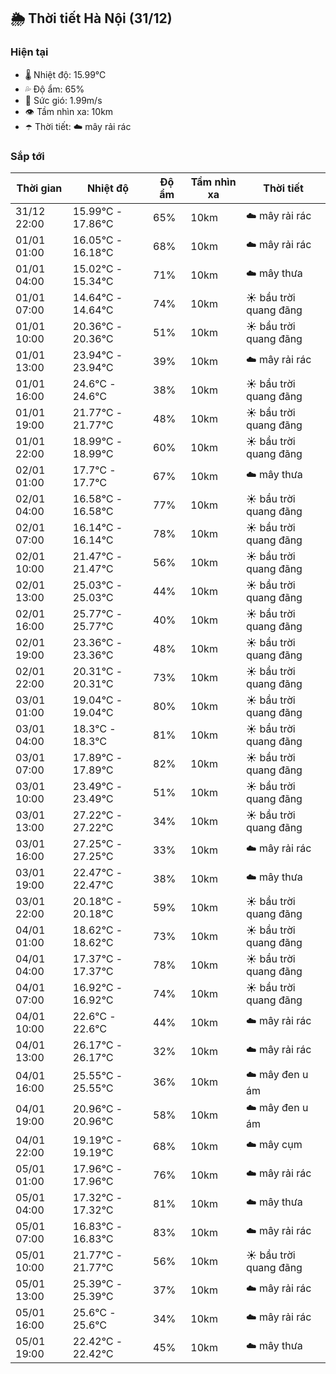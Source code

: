 ## 🌦️ Thời tiết Hà Nội (31/12)

### Hiện tại

- 🌡️ Nhiệt độ: 15.99℃
- 💦 Độ ẩm: 65%
- 💨 Sức gió: 1.99m/s
- 👁️ Tầm nhìn xa: 10km
- ☂️ Thời tiết: ☁️ mây rải rác

### Sắp tới

| Thời gian | Nhiệt độ | Độ ẩm | Tầm nhìn xa | Thời tiết |
| --- | --- | --- | --- | --- |
| 31/12 22:00 | 15.99℃ - 17.86℃ | 65% | 10km | ☁️ mây rải rác |
| 01/01 01:00 | 16.05℃ - 16.18℃ | 68% | 10km | ☁️ mây rải rác |
| 01/01 04:00 | 15.02℃ - 15.34℃ | 71% | 10km | ☁️ mây thưa |
| 01/01 07:00 | 14.64℃ - 14.64℃ | 74% | 10km | ☀️ bầu trời quang đãng |
| 01/01 10:00 | 20.36℃ - 20.36℃ | 51% | 10km | ☀️ bầu trời quang đãng |
| 01/01 13:00 | 23.94℃ - 23.94℃ | 39% | 10km | ☁️ mây rải rác |
| 01/01 16:00 | 24.6℃ - 24.6℃ | 38% | 10km | ☀️ bầu trời quang đãng |
| 01/01 19:00 | 21.77℃ - 21.77℃ | 48% | 10km | ☀️ bầu trời quang đãng |
| 01/01 22:00 | 18.99℃ - 18.99℃ | 60% | 10km | ☀️ bầu trời quang đãng |
| 02/01 01:00 | 17.7℃ - 17.7℃ | 67% | 10km | ☁️ mây thưa |
| 02/01 04:00 | 16.58℃ - 16.58℃ | 77% | 10km | ☀️ bầu trời quang đãng |
| 02/01 07:00 | 16.14℃ - 16.14℃ | 78% | 10km | ☀️ bầu trời quang đãng |
| 02/01 10:00 | 21.47℃ - 21.47℃ | 56% | 10km | ☀️ bầu trời quang đãng |
| 02/01 13:00 | 25.03℃ - 25.03℃ | 44% | 10km | ☀️ bầu trời quang đãng |
| 02/01 16:00 | 25.77℃ - 25.77℃ | 40% | 10km | ☀️ bầu trời quang đãng |
| 02/01 19:00 | 23.36℃ - 23.36℃ | 48% | 10km | ☀️ bầu trời quang đãng |
| 02/01 22:00 | 20.31℃ - 20.31℃ | 73% | 10km | ☀️ bầu trời quang đãng |
| 03/01 01:00 | 19.04℃ - 19.04℃ | 80% | 10km | ☀️ bầu trời quang đãng |
| 03/01 04:00 | 18.3℃ - 18.3℃ | 81% | 10km | ☀️ bầu trời quang đãng |
| 03/01 07:00 | 17.89℃ - 17.89℃ | 82% | 10km | ☀️ bầu trời quang đãng |
| 03/01 10:00 | 23.49℃ - 23.49℃ | 51% | 10km | ☀️ bầu trời quang đãng |
| 03/01 13:00 | 27.22℃ - 27.22℃ | 34% | 10km | ☀️ bầu trời quang đãng |
| 03/01 16:00 | 27.25℃ - 27.25℃ | 33% | 10km | ☁️ mây rải rác |
| 03/01 19:00 | 22.47℃ - 22.47℃ | 38% | 10km | ☁️ mây thưa |
| 03/01 22:00 | 20.18℃ - 20.18℃ | 59% | 10km | ☀️ bầu trời quang đãng |
| 04/01 01:00 | 18.62℃ - 18.62℃ | 73% | 10km | ☀️ bầu trời quang đãng |
| 04/01 04:00 | 17.37℃ - 17.37℃ | 78% | 10km | ☀️ bầu trời quang đãng |
| 04/01 07:00 | 16.92℃ - 16.92℃ | 74% | 10km | ☀️ bầu trời quang đãng |
| 04/01 10:00 | 22.6℃ - 22.6℃ | 44% | 10km | ☁️ mây rải rác |
| 04/01 13:00 | 26.17℃ - 26.17℃ | 32% | 10km | ☁️ mây rải rác |
| 04/01 16:00 | 25.55℃ - 25.55℃ | 36% | 10km | ☁️ mây đen u ám |
| 04/01 19:00 | 20.96℃ - 20.96℃ | 58% | 10km | ☁️ mây đen u ám |
| 04/01 22:00 | 19.19℃ - 19.19℃ | 68% | 10km | ☁️ mây cụm |
| 05/01 01:00 | 17.96℃ - 17.96℃ | 76% | 10km | ☁️ mây rải rác |
| 05/01 04:00 | 17.32℃ - 17.32℃ | 81% | 10km | ☁️ mây thưa |
| 05/01 07:00 | 16.83℃ - 16.83℃ | 83% | 10km | ☁️ mây rải rác |
| 05/01 10:00 | 21.77℃ - 21.77℃ | 56% | 10km | ☀️ bầu trời quang đãng |
| 05/01 13:00 | 25.39℃ - 25.39℃ | 37% | 10km | ☁️ mây rải rác |
| 05/01 16:00 | 25.6℃ - 25.6℃ | 34% | 10km | ☁️ mây rải rác |
| 05/01 19:00 | 22.42℃ - 22.42℃ | 45% | 10km | ☁️ mây thưa |
